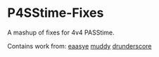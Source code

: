 # P4SStime-Fixes
A mashup of fixes for 4v4 PASStime.

Contains work from:
[eaasye](https://github.com/eaasye/passtime/tree/master/addons/sourcemod/plugins)
[muddy](https://github.com/SirBlockles/pass-tweaks/blob/main/passtweaks.sp)
[drunderscore](https://github.com/drunderscore/SourcemodPlugins/blob/master/fix_uber_wearoff_condition.sp)